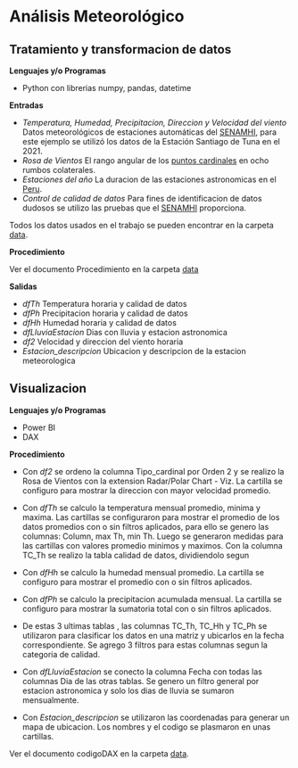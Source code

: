 # Análisis Meteorológico
## Tratamiento y transformacion de datos

**Lenguajes y/o Programas**
* Python con librerias numpy, pandas, datetime


**Entradas**
* *Temperatura, Humedad, Precipitacion, Direccion y Velocidad del viento* Datos meteorológicos de estaciones automáticas del [SENAMHI](https://www.senamhi.gob.pe/?p=estaciones), para este ejemplo se utilizó los datos de la Estación Santiago de Tuna en el 2021.
* *Rosa de Vientos* El rango angular de los [puntos cardinales](https://es.wikipedia.org/wiki/Rosa_de_los_vientos) en ocho rumbos colaterales.
* *Estaciones del año* La duracion de las estaciones astronomicas en el [Peru](https://www.gob.pe/11000-fechas-de-las-estaciones-astronomicas-en-el-peru).
* *Control de calidad de datos* Para fines de identificacion de datos dudosos se utilizo las pruebas que el [SENAMHI](https://www.senamhi.gob.pe/load/file/00711SENA-54.pdf) proporciona.

Todos los datos usados en el trabajo se pueden encontrar en la carpeta [data](https://github.com/JesusChachiRodriguez/Climatograma/tree/main/data).

**Procedimiento**

Ver el documento Procedimiento en la carpeta [data](https://github.com/JesusChachiRodriguez/Climatograma/tree/main/data)

**Salidas**
* *dfTh* Temperatura horaria y calidad de datos
* *dfPh* Precipitacion horaria y calidad de datos
* *dfHh* Humedad horaria y calidad de datos
* *dfLluviaEstacion* Dias con lluvia y estacion astronomica
* *df2* Velocidad y direccion del viento horaria 
* *Estacion_descripcion* Ubicacion y descripcion de la estacion meteorologica 

## Visualizacion

**Lenguajes y/o Programas**
* Power BI
* DAX

**Procedimiento**

* Con *df2* se ordeno la columna Tipo_cardinal por Orden 2 y se realizo la Rosa de Vientos con la extension Radar/Polar Chart - Viz. La cartilla se configuro para mostrar la direccion con mayor velocidad promedio.

* Con *dfTh* se calculo la temperatura mensual promedio, minima y maxima. Las cartillas se configuraron para mostrar el promedio de los datos promedios con o sin filtros aplicados, para ello se genero las columnas: Column, max Th, min Th. Luego se generaron medidas para las cartillas con valores promedio minimos y maximos. Con la columna TC_Th se realizo la tabla calidad de datos, dividiendolo segun  

* Con *dfHh* se calculo la humedad mensual promedio. La cartilla se configuro para mostrar el promedio con o sin filtros aplicados.

* Con *dfPh* se calculo la precipitacion acumulada mensual. La cartilla se configuro para mostrar la sumatoria total con o sin filtros aplicados.

* De estas 3 ultimas tablas , las columnas TC_Th, TC_Hh y TC_Ph se utilizaron para clasificar los datos en una matriz y ubicarlos en  la fecha correspondiente. Se agrego 3 filtros para estas columnas segun la categoria de calidad.

* Con *dfLluviaEstacion* se conecto la columna Fecha con todas las columnas Dia de las otras tablas. Se genero un filtro general por estacion astronomica y solo los dias de lluvia se sumaron mensualmente.  

* Con *Estacion_descripcion* se utilizaron las coordenadas para generar un mapa de ubicacion. Los nombres y el codigo se plasmaron en unas cartillas.

Ver el documento codigoDAX en la carpeta [data](https://github.com/JesusChachiRodriguez/Climatograma/tree/main/data).



